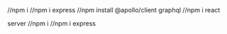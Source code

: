 //npm i
//npm i express
//npm install @apollo/client graphql
//npm i react


server
//npm i 
//npm i express
